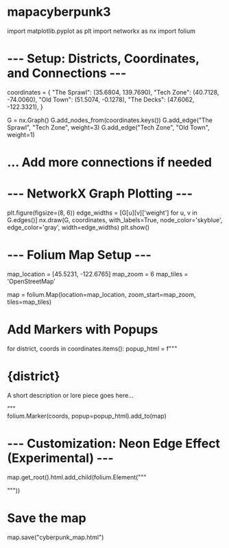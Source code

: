 # mapacyberpunk3
import matplotlib.pyplot as plt
import networkx as nx
import folium

# --- Setup: Districts, Coordinates, and Connections ---
coordinates = {
    "The Sprawl": (35.6804, 139.7690),
    "Tech Zone": (40.7128, -74.0060),
    "Old Town": (51.5074, -0.1278), 
    "The Decks": (47.6062, -122.3321),
}

G = nx.Graph()
G.add_nodes_from(coordinates.keys())
G.add_edge("The Sprawl", "Tech Zone", weight=3)
G.add_edge("Tech Zone", "Old Town", weight=1)
# ... Add more connections if needed

# --- NetworkX Graph Plotting ---
plt.figure(figsize=(8, 6))
edge_widths = [G[u][v]['weight'] for u, v in G.edges()]
nx.draw(G, coordinates, with_labels=True, node_color='skyblue', edge_color='gray', width=edge_widths)
plt.show()

# --- Folium Map Setup ---
map_location = [45.5231, -122.6765] 
map_zoom = 6
map_tiles = 'OpenStreetMap'  

map = folium.Map(location=map_location, zoom_start=map_zoom, tiles=map_tiles)

# Add Markers with Popups 
for district, coords in coordinates.items():
    popup_html = f"""
                  <h1>{district}</h1>
                  <p>A short description or lore piece goes here...</p> 
                  """  
    folium.Marker(coords, popup=popup_html).add_to(map)

# --- Customization: Neon Edge Effect (Experimental) ---
map.get_root().html.add_child(folium.Element("""
<style>
    /* Adjust CSS for your desired neon effect */ 
    #map path {
        stroke: #FFD700;
        stroke-width: 4px;
        stroke-linecap: round;
        stroke-opacity: 0.8;
        filter: blur(2px); 
    } 
</style> """))

# Save the map
map.save("cyberpunk_map.html")
